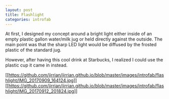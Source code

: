 ```yaml
---
layout: post
title: Flashlight
categories: introfab
---
```


At first, I designed my concept around a bright light either inside of an empty plastic gallon water/milk jug or held directly against the outside. The main point was that the sharp LED light would be diffused by the frosted plastic of the standard jug.

However, after having this cool drink at Starbucks, I realized I could use the plastic cup it came in instead.

[[https://github.com/jirrian/jirrian.github.io/blob/master/images/introfab/flashlight/IMG_20170909_164124.jpg]]
[[https://github.com/jirrian/jirrian.github.io/blob/master/images/introfab/flashlight/IMG_20170912_201824.jpg]]